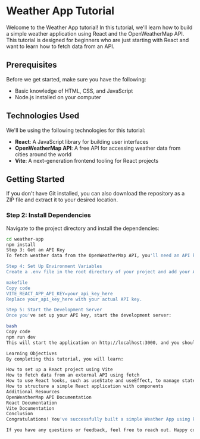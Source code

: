 # Weather App Tutorial

Welcome to the Weather App tutorial! In this tutorial, we'll learn how to build a simple weather application using React and the OpenWeatherMap API. This tutorial is designed for beginners who are just starting with React and want to learn how to fetch data from an API.

## Prerequisites

Before we get started, make sure you have the following:

- Basic knowledge of HTML, CSS, and JavaScript
- Node.js installed on your computer

## Technologies Used

We'll be using the following technologies for this tutorial:

- **React**: A JavaScript library for building user interfaces
- **OpenWeatherMap API**: A free API for accessing weather data from cities around the world
- **Vite**: A next-generation frontend tooling for React projects

## Getting Started

If you don't have Git installed, you can also download the repository as a ZIP file and extract it to your desired location.

### Step 2: Install Dependencies

Navigate to the project directory and install the dependencies:

```bash
cd weather-app
npm install
Step 3: Get an API Key
To fetch weather data from the OpenWeatherMap API, you'll need an API key. You can sign up for a free API key on the OpenWeatherMap website.

Step 4: Set Up Environment Variables
Create a .env file in the root directory of your project and add your API key:

makefile
Copy code
VITE_REACT_APP_API_KEY=your_api_key_here
Replace your_api_key_here with your actual API key.

Step 5: Start the Development Server
Once you've set up your API key, start the development server:

bash
Copy code
npm run dev
This will start the application on http://localhost:3000, and you should see the Weather App running in your browser.

Learning Objectives
By completing this tutorial, you will learn:

How to set up a React project using Vite
How to fetch data from an external API using fetch
How to use React hooks, such as useState and useEffect, to manage state and side effects
How to structure a simple React application with components
Additional Resources
OpenWeatherMap API Documentation
React Documentation
Vite Documentation
Conclusion
Congratulations! You've successfully built a simple Weather App using React, Vite, and the OpenWeatherMap API. Feel free to explore and customize the application further, and don't forget to check out the additional resources for more learning opportunities.

If you have any questions or feedback, feel free to reach out. Happy coding! 🌦️🚀